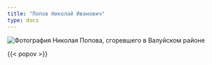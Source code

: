 ```yaml
---
title: "Попов Николай Иванович"
type: docs
---
```


![Фотография Николая Попова, сгоревшего в Валуйском районе](/static/img/butyrki/popov.jpg "Фотография Николая Ивановича Попова из архивно-следственного дела")

{{< popov >}}
